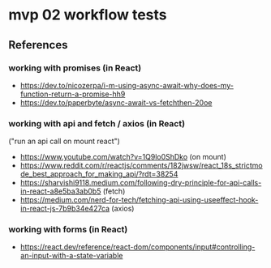 # mvp 02 workflow tests

## References

### working with promises (in React)

* https://dev.to/nicozerpa/i-m-using-async-await-why-does-my-function-return-a-promise-hh9
* https://dev.to/paperbyte/async-await-vs-fetchthen-20oe

### working with api and fetch / axios (in React)

("run an api call on mount react")

* https://www.youtube.com/watch?v=1Q9lo0ShDko (on mount)
* https://www.reddit.com/r/reactjs/comments/182jwsw/react_18s_strictmode_best_approach_for_making_api/?rdt=38254
* https://sharvishi9118.medium.com/following-dry-principle-for-api-calls-in-react-a8e5ba3ab0b5 (fetch)
* https://medium.com/nerd-for-tech/fetching-api-using-useeffect-hook-in-react-js-7b9b34e427ca (axios)

### working with forms (in React)

* https://react.dev/reference/react-dom/components/input#controlling-an-input-with-a-state-variable